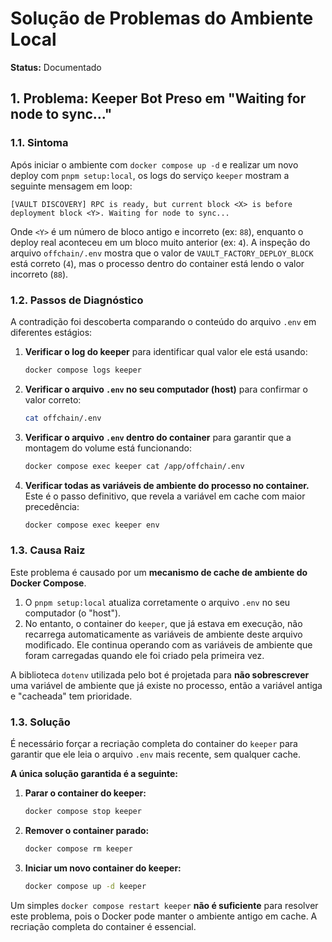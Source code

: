 # Solução de Problemas do Ambiente Local

**Status:** Documentado

## 1. Problema: Keeper Bot Preso em "Waiting for node to sync..."

### 1.1. Sintoma

Após iniciar o ambiente com `docker compose up -d` e realizar um novo deploy com `pnpm setup:local`, os logs do serviço `keeper` mostram a seguinte mensagem em loop:

```
[VAULT DISCOVERY] RPC is ready, but current block <X> is before deployment block <Y>. Waiting for node to sync...
```

Onde `<Y>` é um número de bloco antigo e incorreto (ex: `88`), enquanto o deploy real aconteceu em um bloco muito anterior (ex: `4`). A inspeção do arquivo `offchain/.env` mostra que o valor de `VAULT_FACTORY_DEPLOY_BLOCK` está correto (`4`), mas o processo dentro do container está lendo o valor incorreto (`88`).

### 1.2. Passos de Diagnóstico

A contradição foi descoberta comparando o conteúdo do arquivo `.env` em diferentes estágios:

1.  **Verificar o log do keeper** para identificar qual valor ele está usando:
    ```bash
    docker compose logs keeper
    ```

2.  **Verificar o arquivo `.env` no seu computador (host)** para confirmar o valor correto:
    ```bash
    cat offchain/.env
    ```

3.  **Verificar o arquivo `.env` dentro do container** para garantir que a montagem do volume está funcionando:
    ```bash
    docker compose exec keeper cat /app/offchain/.env
    ```

4.  **Verificar todas as variáveis de ambiente do processo no container.** Este é o passo definitivo, que revela a variável em cache com maior precedência:
    ```bash
    docker compose exec keeper env
    ```

### 1.3. Causa Raiz

Este problema é causado por um **mecanismo de cache de ambiente do Docker Compose**.

1.  O `pnpm setup:local` atualiza corretamente o arquivo `.env` no seu computador (o "host").
2.  No entanto, o container do `keeper`, que já estava em execução, não recarrega automaticamente as variáveis de ambiente deste arquivo modificado. Ele continua operando com as variáveis de ambiente que foram carregadas quando ele foi criado pela primeira vez.

A biblioteca `dotenv` utilizada pelo bot é projetada para **não sobrescrever** uma variável de ambiente que já existe no processo, então a variável antiga e "cacheada" tem prioridade.

### 1.3. Solução

É necessário forçar a recriação completa do container do `keeper` para garantir que ele leia o arquivo `.env` mais recente, sem qualquer cache.

**A única solução garantida é a seguinte:**

1.  **Parar o container do keeper:**
    ```bash
    docker compose stop keeper
    ```

2.  **Remover o container parado:**
    ```bash
    docker compose rm keeper
    ```

3.  **Iniciar um novo container do keeper:**
    ```bash
    docker compose up -d keeper
    ```

Um simples `docker compose restart keeper` **não é suficiente** para resolver este problema, pois o Docker pode manter o ambiente antigo em cache. A recriação completa do container é essencial.
